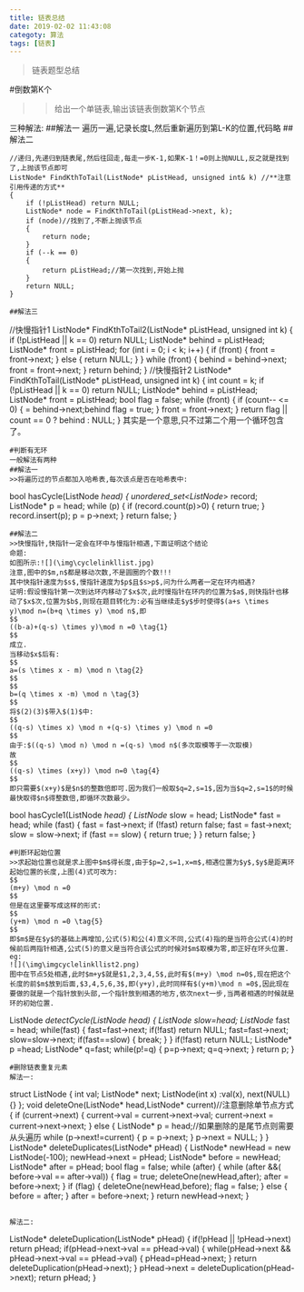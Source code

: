 ```yaml
---
title: 链表总结
date: 2019-02-02 11:43:08
categoty: 算法
tags: [链表]
---
```

>链表题型总结

#倒数第K个
>>给出一个单链表,输出该链表倒数第K个节点

三种解法:
##解法一
遍历一遍,记录长度L,然后重新遍历到第L-K的位置,代码略
##解法二
```
//递归,先递归到链表尾,然后往回走,每走一步K-1,如果K-1！=0则上抛NULL,反之就是找到了,上抛该节点即可
ListNode* FindKthToTail(ListNode* pListHead, unsigned int& k) //**注意引用传递的方式**
{
	if (!pListHead) return NULL;
	ListNode* node = FindKthToTail(pListHead->next, k);
	if (node)//找到了,不断上抛该节点
	{
		return node;
	}
	if (--k == 0)
	{
		return pListHead;//第一次找到,开始上抛
	}
	return NULL;
}

##解法三
```
//快慢指针1
ListNode* FindKthToTail2(ListNode* pListHead, unsigned int k)
{
	if (!pListHead || k == 0) return NULL;
	ListNode* behind = pListHead;
	ListNode* front = pListHead;
	for (int i = 0; i < k; i++)
	{
		if (front)
		{
			front = front->next;
		}
		else
		{
			return NULL;
		}
	}
	while (front)
	{
		behind = behind->next;
		front = front->next;
	}
	return behind;
}
//快慢指针2
ListNode* FindKthToTail(ListNode* pListHead, unsigned int k)
{
	int count = k;
	if (!pListHead || k == 0) return NULL;
	ListNode* behind = pListHead;
	ListNode* front = pListHead;
	bool flag = false;
	while (front)
	{
		if (count-- <= 0)
		{
			 = behind->next;behind
			flag = true;
		}
		front = front->next;
	}
	return flag || count == 0 ? behind : NULL;
}
其实是一个意思,只不过第二个用一个循环包含了。
```
#判断有无环
一般解法有两种
##解法一
>>将遍历过的节点都加入哈希表,每次该点是否在哈希表中:

```
bool hasCycle(ListNode *head)
{
	unordered_set<ListNode*> record;
	ListNode* p = head;
	while (p)
	{
		if (record.count(p)>0)
		{
			return true;
		}
		record.insert(p);
		p = p->next;
	}
	return false;
}
```
##解法二
>>快慢指针,快指针一定会在环中与慢指针相遇,下面证明这个结论
命题:
如图所示:![](\img\cyclelinkllist.jpg)
注意,图中的$m,n$都是移动次数,不是圆圈的个数!!!
其中快指针速度为$s$,慢指针速度为$p$且$s>p$,问为什么两者一定在环内相遇?
证明:假设慢指针第一次到达环内移动了$x$次,此时慢指针在环内的位置为$a$,则快指针也移动了$x$次,位置为$b$,则现在题目转化为:必有当继续走$y$步时使得$(a+s \times y)\mod n=(b+q \times y) \mod n$,即
$$
((b-a)+(q-s) \times y)\mod n =0 \tag{1}
$$
成立.
当移动$x$后有:
$$
a=(s \times x - m) \mod n \tag{2}
$$
$$
b=(q \times x -m) \mod n \tag{3}
$$
将$(2)(3)$带入$(1)$中:
$$
((q-s) \times x) \mod n +(q-s) \times y) \mod n =0
$$
由于:$((q-s) \mod n) \mod n =(q-s) \mod n$(多次取模等于一次取模)
故
$$
((q-s) \times (x+y)) \mod n=0 \tag{4}
$$
即只需要$(x+y)$是$n$的整数倍即可.因为我们一般取$q=2,s=1$,因为当$q=2,s=1$的时候最快取得$n$得整数倍,即循环次数最少。

```
bool hasCycle1(ListNode *head)
{
	ListNode* slow = head;
	ListNode* fast = head;
	while (fast)
	{
		fast = fast->next;
		if (!fast) return false;
		fast = fast->next;
		slow = slow->next;
		if (fast == slow)
		{
			return true;
		}
	}
	return false;
}
```
#判断环起始位置
>>求起始位置也就是求上图中$m$得长度,由于$p=2,s=1,x=m$,相遇位置为$y$,$y$是距离环起始位置的长度,上图(4)式可改为:
$$
(m+y) \mod n =0
$$
但是在这里要写成这样的形式:
$$
(y+m) \mod n =0 \tag{5}
$$
即$m$是在$y$的基础上再增加,公式(5)和公(4)意义不同,公式(4)指的是当符合公式(4)的时候前后两指针相遇,公式(5)的意义是当符合该公式的时候对$m$取模为零,即正好在环头位置.
eg:
![](\img\imgcyclelinkllist2.png)
图中在节点5处相遇,此时$m+y$就是$1,2,3,4,5$,此时有$(m+y) \mod n=0$,现在把这个长度的前$m$放到后面,$3,4,5,6,3$,即(y+y),此时同样有$(y+m)\mod n =0$,因此现在要做的就是一个指针放到头部,一个指针放到相遇的地方,依次next一步,当两者相遇的时候就是环的初始位置.

```
ListNode *detectCycle(ListNode *head) {
        ListNode* slow=head;
        ListNode* fast = head;
        while(fast)
        {
            fast=fast->next;
            if(!fast) return NULL;
            fast=fast->next;
            slow=slow->next;
            if(fast==slow)
            {
                break;
            }
        }
        if(!fast) return NULL;
        ListNode* p =head;
        ListNode* q=fast;
        while(p!=q)
        {
            p=p->next;
            q=q->next;
        }
        return p;
    }
```
#删除链表重复元素
解法一:
```
struct ListNode
{
	int val;
	ListNode* next;
	ListNode(int x) :val(x), next(NULL) {}
};
void deleteOne(ListNode* head,ListNode* current)//注意删除单节点方式
{
	if (current->next)
	{
		current->val = current->next->val;
		current->next = current->next->next;
	}
	else
	{
		ListNode* p = head;//如果删除的是尾节点则需要从头遍历
		while (p->next!=current)
		{
			p = p->next;
		}
		p->next = NULL;
	}
}
ListNode* deleteDuplicates(ListNode* pHead)
{
	ListNode* newHead = new ListNode(-100);
	newHead->next = pHead;
	ListNode* before = newHead;
	ListNode* after = pHead;
	bool flag = false;
	while (after)
	{
		while (after &&( before->val == after->val))
		{
			flag = true;
			deleteOne(newHead,after);
			after = before->next;
		}
		if (flag)
		{
			deleteOne(newHead,before);
			flag = false;
		}
		else
		{
			before = after;
		}
		after = before->next;
	}
	return newHead->next;
}
```

解法二:
```
 ListNode* deleteDuplication(ListNode* pHead)
    {
       if(!pHead || !pHead->next) return pHead;
       if(pHead->next->val == pHead->val)
       {
           while(pHead->next && pHead->next->val == pHead->val)
           {
               pHead=pHead->next;
           }
           return deleteDuplication(pHead->next);
       }
       pHead->next = deleteDuplication(pHead->next);
       return pHead;
    }
```